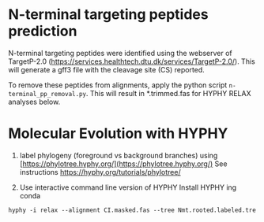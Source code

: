 # N-terminal targeting peptides prediction

N-terminal targeting peptides were identified using the webserver of TargetP-2.0 (https://services.healthtech.dtu.dk/services/TargetP-2.0/). This will generate a gff3 file with the cleavage site (CS) reported.

To remove these peptides from alignments, apply the python script `n-terminal_pp_removal.py`. This will result in *.trimmed.fas for HYPHY RELAX analyses below.

# Molecular Evolution with HYPHY

1. label phylogeny (foreground vs background branches) using [https://phylotree.hyphy.org/](https://phylotree.hyphy.org/)
See instructions https://hyphy.org/tutorials/phylotree/

2. Use interactive command line version of HYPHY
Install HYPHY ing conda
```
hyphy -i relax --alignment CI.masked.fas --tree Nmt.rooted.labeled.tre
```
